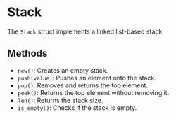 # Stack

The `Stack` struct implements a linked list-based stack.

## Methods
- `new()`: Creates an empty stack.
- `push(value)`: Pushes an element onto the stack.
- `pop()`: Removes and returns the top element.
- `peek()`: Returns the top element without removing it.
- `len()`: Returns the stack size.
- `is_empty()`: Checks if the stack is empty.
